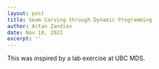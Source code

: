 ```yaml
---
layout: post
title: Seam Carving through Dynamic Programming
author: Artan Zandian
date: Nov 10, 2021
excerpt: ''
---
```


This was inspired by a lab exercise at UBC MDS.